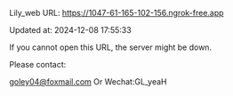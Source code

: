 Lily_web URL: https://1047-61-165-102-156.ngrok-free.app

Updated at: 2024-12-08 17:55:33

If you cannot open this URL, the server might be down.

Please contact: 

goley04@foxmail.com Or Wechat:GL_yeaH